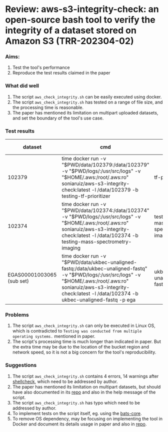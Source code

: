 # Review: aws-s3-integrity-check: an open-source bash tool to verify the integrity of a dataset stored on Amazon S3 (TRR-202304-02)

### Aims:
1. Test the tool's performance
2. Reproduce the test results claimed in the paper

### What did well
1. The script `aws_check_integrity.sh` can be easily executed using docker.
2. The script `aws_check_integrity.sh` has tested on a range of file size, and the processing time is reasonable.
3. The paper has mentioned its limitation on multipart uploaded datasets, and set the boundary of the tool's use case.

### Test results
| dataset                   | cmd                                                                                                                                                                                                                                  | source bucket                     | source size | processing time |
|---------------------------|--------------------------------------------------------------------------------------------------------------------------------------------------------------------------------------------------------------------------------------|-----------------------------------|-------------|-----------------|
| 102379                    | time docker run -v "$PWD/data/102379:/data/102379" -v "$PWD/logs/:/usr/src/logs" -v "$HOME/.aws:/root/.aws:ro" soniaruiz/aws-s3-integrity-check:latest -l /data/102379 -b testing-tf-prioritizer                                     | tf-prioritizer                    | 3.7MB       | 4.154s          |
| 102374                    | time docker run -v "$PWD/data/102374:/data/102374" -v "$PWD/logs/:/usr/src/logs" -v "$HOME/.aws:/root/.aws:ro" soniaruiz/aws-s3-integrity-check:latest -l /data/102374 -b testing-mass-spectrometry-imaging                          | testing-mass-spectrometry-imaging | 16GB        | 6m34s           |
| EGAS00001003065 (sub set) | time docker run -v "$PWD/data/ukbec-unaligned-fastq:/data/ukbec-unaligned-fastq" -v "$PWD/logs/:/usr/src/logs" -v "$HOME/.aws:/root/.aws:ro" soniaruiz/aws-s3-integrity-check:latest -l /data/102374 -b ukbec-unaligned-fastq -p ega | ukbec-unaligned-fastq             | 113GB       | 56m20.63s       |

### Problems
1. The script `aws_check_integrity.sh` can only be executed in Linux OS, which is contradicted to `Testing was conducted from multiple operating systems.` mentioned in paper.
2. The script's processing time is much longer than indicated in paper. But the extra time may be due to the location of the bucket region and network speed, so it is not a big concern for the tool's reproducibility.


### Suggestions
1. The script `aws_check_integrity.sh` contains 4 errors, 14 warnings after [shellcheck](https://www.shellcheck.net/), which need to be addressed by author.
2. The paper has mentioned its limitation on multipart datasets, but should have also documented in its [repo](https://github.com/SoniaRuiz/aws-s3-integrity-check/) and also in the help message of the script.
3. The script `aws_check_integrity.sh` has typo which need to be addressed by author.
4. To implement tests on the script itself, eg. using the [bats-core](https://github.com/bats-core/bats-core).
5. To remove OS dependency, may be focusing on implementing the tool in Docker and document its details usage in paper and also in [repo](https://github.com/SoniaRuiz/aws-s3-integrity-check/).